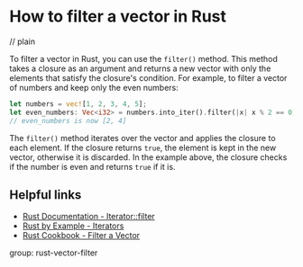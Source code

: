 # How to filter a vector in Rust
// plain

To filter a vector in Rust, you can use the `filter()` method. This method takes a closure as an argument and returns a new vector with only the elements that satisfy the closure's condition. For example, to filter a vector of numbers and keep only the even numbers:
```rust
let numbers = vec![1, 2, 3, 4, 5];
let even_numbers: Vec<i32> = numbers.into_iter().filter(|x| x % 2 == 0).collect();
// even_numbers is now [2, 4]
```
The `filter()` method iterates over the vector and applies the closure to each element. If the closure returns `true`, the element is kept in the new vector, otherwise it is discarded. In the example above, the closure checks if the number is even and returns `true` if it is.

## Helpful links
- [Rust Documentation - Iterator::filter](https://doc.rust-lang.org/std/iter/trait.Iterator.html#method.filter)
- [Rust by Example - Iterators](https://doc.rust-lang.org/rust-by-example/iter.html)
- [Rust Cookbook - Filter a Vector](https://rust-lang-nursery.github.io/rust-cookbook/algorithms/filtering.html)

group: rust-vector-filter